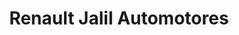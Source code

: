 ---
title: "Renault Jalil Automotores"
url: /san-fernando-del-valle-de-catamarca/renault-jalil-automotores/
shop: coche
---